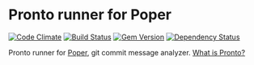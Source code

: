 # Pronto runner for Poper

[![Code Climate](https://codeclimate.com/github/prontolabs/pronto-poper.png)](https://codeclimate.com/github/prontolabs/pronto-poper)
[![Build Status](https://travis-ci.org/prontolabs/pronto-poper.png)](https://travis-ci.org/prontolabs/pronto-poper)
[![Gem Version](https://badge.fury.io/rb/pronto-poper.png)](http://badge.fury.io/rb/pronto-poper)
[![Dependency Status](https://gemnasium.com/prontolabs/pronto-poper.png)](https://gemnasium.com/prontolabs/pronto-poper)

Pronto runner for [Poper](https://github.com/prontolabs/poper), git commit message analyzer. [What is Pronto?](https://github.com/prontolabs/pronto)
